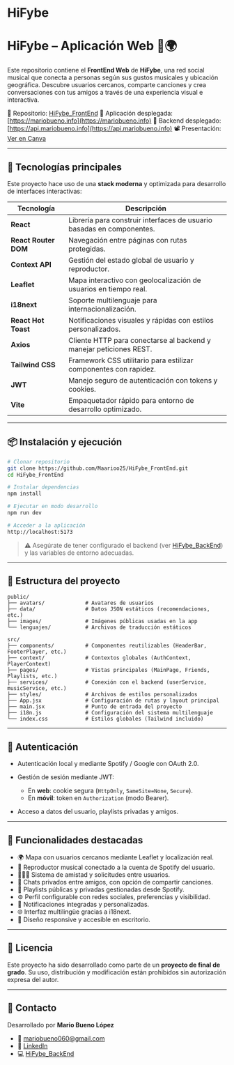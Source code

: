 # HiFybe
# HiFybe – Aplicación Web 🎷🌍

Este repositorio contiene el **FrontEnd Web** de **HiFybe**, una red social musical que conecta a personas según sus gustos musicales y ubicación geográfica. Descubre usuarios cercanos, comparte canciones y crea conversaciones con tus amigos a través de una experiencia visual e interactiva.

🔗 Repositorio: [HiFybe\_FrontEnd](https://github.com/Maarioo25/HiFybe_FrontEnd)
🚪 Aplicación desplegada: [https://mariobueno.info](https://mariobueno.info)
🚪 Backend desplegado: [https://api.mariobueno.info](https://api.mariobueno.info)
📽️ Presentación: [Ver en Canva](https://www.canva.com/design/DAGqML3KOHU/Gmd0HagvLIDl1Kx24MKn_w/view?utm_content=DAGqML3KOHU&utm_campaign=designshare&utm_medium=link2&utm_source=uniquelinks&utlId=haca5c05453)

---

## 🚀 Tecnologías principales

Este proyecto hace uso de una **stack moderna** y optimizada para desarrollo de interfaces interactivas:

| Tecnología           | Descripción                                                           |
| -------------------- | --------------------------------------------------------------------- |
| **React**            | Librería para construir interfaces de usuario basadas en componentes. |
| **React Router DOM** | Navegación entre páginas con rutas protegidas.                        |
| **Context API**      | Gestión del estado global de usuario y reproductor.                   |
| **Leaflet**          | Mapa interactivo con geolocalización de usuarios en tiempo real.      |
| **i18next**          | Soporte multilenguaje para internacionalización.                      |
| **React Hot Toast**  | Notificaciones visuales y rápidas con estilos personalizados.         |
| **Axios**            | Cliente HTTP para conectarse al backend y manejar peticiones REST.    |
| **Tailwind CSS**     | Framework CSS utilitario para estilizar componentes con rapidez.      |
| **JWT**              | Manejo seguro de autenticación con tokens y cookies.                  |
| **Vite**             | Empaquetador rápido para entorno de desarrollo optimizado.            |

---

## 📦 Instalación y ejecución

```bash
# Clonar repositorio
git clone https://github.com/Maarioo25/HiFybe_FrontEnd.git
cd HiFybe_FrontEnd

# Instalar dependencias
npm install

# Ejecutar en modo desarrollo
npm run dev

# Acceder a la aplicación
http://localhost:5173
```

> ⚠️ Asegúrate de tener configurado el backend (ver [HiFybe\_BackEnd](https://github.com/Maarioo25/HiFybe_BackEnd)) y las variables de entorno adecuadas.

---

## 📁 Estructura del proyecto

```
public/
├── avatars/             # Avatares de usuarios
├── data/                # Datos JSON estáticos (recomendaciones, etc.)
├── images/              # Imágenes públicas usadas en la app
└── lenguajes/           # Archivos de traducción estáticos

src/
├── components/          # Componentes reutilizables (HeaderBar, FooterPlayer, etc.)
├── context/             # Contextos globales (AuthContext, PlayerContext)
├── pages/               # Vistas principales (MainPage, Friends, Playlists, etc.)
├── services/            # Conexión con el backend (userService, musicService, etc.)
├── styles/              # Archivos de estilos personalizados
├── App.jsx              # Configuración de rutas y layout principal
├── main.jsx             # Punto de entrada del proyecto
├── i18n.js              # Configuración del sistema multilenguaje
└── index.css            # Estilos globales (Tailwind incluido)
```

---

## 🔐 Autenticación

* Autenticación local y mediante Spotify / Google con OAuth 2.0.
* Gestión de sesión mediante JWT:

  * En **web**: cookie segura (`HttpOnly`, `SameSite=None`, `Secure`).
  * En **móvil**: token en `Authorization` (modo Bearer).
* Acceso a datos del usuario, playlists privadas y amigos.

---

## 🗽️ Funcionalidades destacadas

* 🌍 Mapa con usuarios cercanos mediante Leaflet y localización real.
* 🎵 Reproductor musical conectado a la cuenta de Spotify del usuario.
* 🧑‍🤝‍🧑 Sistema de amistad y solicitudes entre usuarios.
* 💬 Chats privados entre amigos, con opción de compartir canciones.
* 📁 Playlists públicas y privadas gestionadas desde Spotify.
* ⚙️ Perfil configurable con redes sociales, preferencias y visibilidad.
* 🔔 Notificaciones integradas y personalizadas.
* 🌐 Interfaz multilingüe gracias a i18next.
* 📱 Diseño responsive y accesible en escritorio.

---

## 📜 Licencia

Este proyecto ha sido desarrollado como parte de un **proyecto de final de grado**. Su uso, distribución y modificación están prohibidos sin autorización expresa del autor.

---

## 🤝 Contacto

Desarrollado por **Mario Bueno López**

* 📧 [mariobueno060@gmail.com](mailto:mariobueno060@gmail.com)
* 🔗 [LinkedIn](https://www.linkedin.com/in/mario-bueno-l%C3%B3pez-a35181250/)
* 💻 [HiFybe\_BackEnd](https://github.com/Maarioo25/HiFybe_BackEnd)
